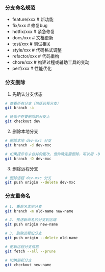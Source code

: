 ### 分支命名规范
* feature/xxx     # 新功能
* fix/xxx         # 修复bug
* hotfix/xxx      # 紧急修复
* docs/xxx        # 文档更新
* test/xxx        # 测试相关
* style/xxx       # 代码格式调整
* refactor/xxx    # 代码重构
* chore/xxx       # 构建过程或辅助工具的变动
* perf/xxx        # 性能优化

### 分支删除
1. 先确认分支状态
```bash
# 查看所有分支（包括远程分支）
git branch -a

# 确保不在要删除的分支上
git checkout dev
```

2. 删除本地分支
```bash
# 删除本地 dev-mxc 分支
git branch -d dev-mxc

# 如果提示有未合并的更改，但你确定要删除，可以用 -D
git branch -D dev-mxc
```

3. 删除远程分支
```bash
# 删除远程 dev-mxc 分支
git push origin --delete dev-mxc
```


### 分支重命名
```bash
# 1. 重命名本地分支
git branch -m old-name new-name

# 2. 推送新命名的分支到远端
git push origin new-name

# 3. 删除远程旧分支
git push origin --delete old-name

# 更新远程分支信息
git fetch --all --prune

# 切换到新分支
git checkout new-name
```